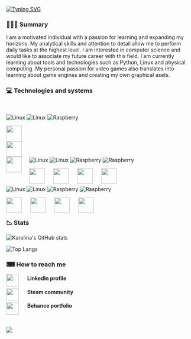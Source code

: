 
<!-- <p align="center">
  <img width="300" height="300" src="https://user-images.githubusercontent.com/68974023/208530672-9149f879-4404-4a70-9a2c-4a17f8c02a22.png">
</p> -->
  


[![Typing SVG](https://readme-typing-svg.demolab.com?font=consolas&weight=500&size=60&pause=1000&color=000000AA&background=7BA1F100&center=true&vCenter=true&width=435&lines=Karolina+Sas)](https://git.io/typing-svg)

<h3> 👩🏻‍💻 Summary </h3>


I am a motivated individual with a passion for learning and expanding my horizons. 
My analytical skills and attention to detail allow me to perform daily tasks at the highest level. 
I am interested in computer science and would like to associate my future career with this field.
I am currently learning about tools and technologies such as Python, Linux and physical computing. 
My personal passion for video games also translates into learning about game engines and creating my own graphical asets.

<h3> 💻 Technologies and systems </h3><br />

![Linux](https://custom-icon-badges.demolab.com/badge/-Linux-A5ABCC?style=for-the-badge)
![Linux](https://custom-icon-badges.demolab.com/badge/-Windows-A5ABCC?style=for-the-badge)
![Raspberry](https://custom-icon-badges.demolab.com/badge/-Raspberry-A5ABCC?style=for-the-badge)

<img align="left" img height="42" width="42" style="margin-right: 500px;" src="https://cdn.simpleicons.org/Linux/494161" /> 
<img align="left" img height="42" width="42" style="margin-right: 500px;" src="https://cdn.simpleicons.org/Windows/494161" /> 
<img align="left" img height="42" width="42" style="margin-right: 20px;"  src="https://cdn.simpleicons.org/Raspberrypi/494161" />

</br></br>

![Linux](https://custom-icon-badges.demolab.com/badge/-Python-AE82CE?style=for-the-badge)
![Linux](https://custom-icon-badges.demolab.com/badge/-mySQL-AE82CE?style=for-the-badge)
![Raspberry](https://custom-icon-badges.demolab.com/badge/-HTML5-AE82CE?style=for-the-badge)
![Raspberry](https://custom-icon-badges.demolab.com/badge/-CSS3-AE82CE?style=for-the-badge)

 <img align="left" img height="42" width="42" style="padding-right:20px;"  src="https://cdn.simpleicons.org/Python/494161" />
 <img align="left" img height="42" width="42" style="padding-right:20px;"  src="https://cdn.simpleicons.org/mySQL/494161" />
 <img align="left" img height="42" width="42" style="padding-right:20px;"  src="https://cdn.simpleicons.org/CSS3/494161" />
 <img align="left" img height="42" width="42" style="padding-right:20px;"  src="https://cdn.simpleicons.org/HTML5/494161" />

</br></br>

![Linux](https://custom-icon-badges.demolab.com/badge/-Wireshark-A5ABCC?style=for-the-badge)
![Linux](https://custom-icon-badges.demolab.com/badge/-Unity-A5ABCC?style=for-the-badge)
![Raspberry](https://custom-icon-badges.demolab.com/badge/-Github-A5ABCC?style=for-the-badge)
![Raspberry](https://custom-icon-badges.demolab.com/badge/-VisualStudioCode-A5ABCC?style=for-the-badge)

  <img align="left" img height="42" width="42" style="padding-right:20px;"  src="https://cdn.simpleicons.org/Wireshark/494161" />
  <img align="left" img height="42" width="42" style="padding-right:20px;"  src="https://cdn.simpleicons.org/Unity/494161" />
  <img align="left" img height="42" width="42" style="padding-right:20px;"  src="https://cdn.simpleicons.org/Github/494161" />
   <img align="left" img height="42" width="42" style="padding-right:20px;"  src="https://cdn.simpleicons.org/VisualStudioCode/494161" />

</br></br>
       
<!-- <p align="center">
  <img align="left" img height="42" width="42" style="margin-right: 20px;" src="https://cdn.simpleicons.org/Linux/E582D8" /> 
  <img align="left" img height="42" width="42" style="margin-right: 20px;" src="https://cdn.simpleicons.org/Windows/E582D8" /> 
  <img align="left" img height="42" width="42" style="margin-right: 20px;"  src="https://cdn.simpleicons.org/Raspberrypi/E582D8" />
  <img align="left" img height="42" width="42" style="padding-right:20px;"  src="https://cdn.simpleicons.org/Python/E582D8" />
  <img align="left" img height="42" width="42" style="padding-right:20px;"  src="https://cdn.simpleicons.org/mySQL/E582D8" />
  <img align="left" img height="42" width="42" style="padding-right:20px;"  src="https://cdn.simpleicons.org/CSS3/E582D8" />
  <img align="left" img height="42" width="42" style="padding-right:20px;"  src="https://cdn.simpleicons.org/HTML5/E582D8" />
  <img align="left" img height="42" width="42" style="padding-right:20px;"  src="https://cdn.simpleicons.org/Wireshark/E582D8" />
  <img align="left" img height="42" width="42" style="padding-right:20px;"  src="https://cdn.simpleicons.org/Unity/E582D8" />
  <img align="left" img height="42" width="42" style="padding-right:20px;"  src="https://cdn.simpleicons.org/Github/E582D8" />
 </p>
<br />
<br /> -->
 
 
<h3>📉 Stats</h3>


![Karolina's GitHub stats](https://github-readme-stats.vercel.app/api?username=karolina-sas&show_icons=true&theme=material-palenight&border_color=ff59ff)

![Top Langs](https://github-readme-stats.vercel.app/api/top-langs/?username=karolina-sas&theme=material-palenight&hide=jupyter%20notebook&layout=compact&border_color=ff59ff)


<!-- <a href="https://github.com/anuraghazra/github-readme-stats">
  <img align="center" src="https://github-readme-stats.vercel.app/api?username=karolina-sas&show_icons=true&theme=material-palenight" />
</a>
<a href="https://github.com/anuraghazra/convoychat">
  <img align="center" src="https://github-readme-stats.vercel.app/api/top-langs/?username=karolina-sas&theme=material-palenight&hide=jupyter%20notebook&layout=compact" />
   -->



<h3> ⌨ How to reach me</h3>


[<img align="left" img height="34" width="34" style="padding-right:20px;"  src="https://cdn.simpleicons.org/Linkedin/AE82CE" />](https://www.linkedin.com/in/https://www.linkedin.com/in/karolina-sas//) <h4>LinkedIn profile</h4> 

[<img align="left" img height="34" width="34" style="padding-right:20px;"  src="https://cdn.simpleicons.org/Steam/AE82CE" />](https://steamcommunity.com/profiles/76561198830860627/) <h4>Steam community </h4>

[<img align="left" img height="34" width="34" style="padding-right:20px;"  src="https://cdn.simpleicons.org/Behance/AE82CE" />](https://www.behance.net/karolinasas/projects) <h4> Behance portfolio </h4>

</br>

![](https://komarev.com/ghpvc/?username=Karolina-Sas&color=A5ABCC&style=flat-square)


 
<!--
**Karolina-Sas/Karolina-Sas** is a ✨ _special_ ✨ repository because its `README.md` (this file) appears on your GitHub profile.

Here are some ideas to get you started:



- 🔭 I’m currently working on ...
- 🌱 I’m currently learning ...
- 👯 I’m looking to collaborate on ...
- 🤔 I’m looking for help with ...
- 💬 Ask me about ...
- 📫 How to reach me: ...
- 😄 Pronouns: ...
- ⚡ Fun fact: ...
-->
